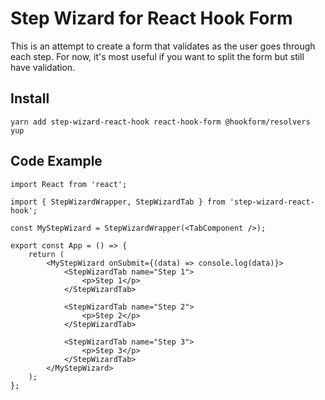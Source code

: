 # Step Wizard for React Hook Form

This is an attempt to create a form that validates as the user goes through each step. For now, it's most useful if you want to split the form but still have validation.

## Install

```
yarn add step-wizard-react-hook react-hook-form @hookform/resolvers yup
```

## Code Example

```tsx
import React from 'react';

import { StepWizardWrapper, StepWizardTab } from 'step-wizard-react-hook';

const MyStepWizard = StepWizardWrapper(<TabComponent />);

export const App = () => {
    return (
        <MyStepWizard onSubmit={(data) => console.log(data)}>
            <StepWizardTab name="Step 1">
                <p>Step 1</p>
            </StepWizardTab>

            <StepWizardTab name="Step 2">
                <p>Step 2</p>
            </StepWizardTab>

            <StepWizardTab name="Step 3">
                <p>Step 3</p>
            </StepWizardTab>
        </MyStepWizard>
    );
};
```
